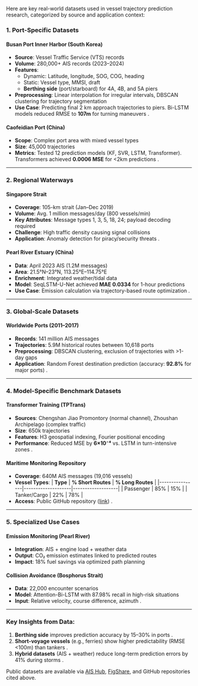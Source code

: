 Here are key real-world datasets used in vessel trajectory prediction research, categorized by source and application context:

### 1. **Port-Specific Datasets**
#### **Busan Port Inner Harbor (South Korea)** 
- **Source**: Vessel Traffic Service (VTS) records
- **Volume**: 280,000+ AIS records (2023–2024)
- **Features**:
  - Dynamic: Latitude, longitude, SOG, COG, heading
  - Static: Vessel type, MMSI, draft
  - **Berthing side** (port/starboard) for 4A, 4B, and 5A piers
- **Preprocessing**: Linear interpolation for irregular intervals, DBSCAN clustering for trajectory segmentation
- **Use Case**: Predicting final 2 km approach trajectories to piers. Bi-LSTM models reduced RMSE to **107m** for turning maneuvers .

#### **Caofeidian Port (China)**
- **Scope**: Complex port area with mixed vessel types
- **Size**: 45,000 trajectories
- **Metrics**: Tested 12 prediction models (KF, SVR, LSTM, Transformer). Transformers achieved **0.0006 MSE** for <2km predictions .

---

### 2. **Regional Waterways**
#### **Singapore Strait** 
- **Coverage**: 105-km strait (Jan–Dec 2019)
- **Volume**: Avg. 1 million messages/day (800 vessels/min)
- **Key Attributes**: Message types 1, 3, 5, 18, 24; payload decoding required
- **Challenge**: High traffic density causing signal collisions
- **Application**: Anomaly detection for piracy/security threats .

#### **Pearl River Estuary (China)**
- **Data**: April 2023 AIS (1.2M messages)
- **Area**: 21.5°N–23°N, 113.25°E–114.75°E
- **Enrichment**: Integrated weather/tidal data
- **Model**: SeqLSTM-U-Net achieved **MAE 0.0334** for 1-hour predictions
- **Use Case**: Emission calculation via trajectory-based route optimization .

---

### 3. **Global-Scale Datasets**
#### **Worldwide Ports (2011–2017)** 
- **Records**: 141 million AIS messages
- **Trajectories**: 5.9M historical routes between 10,618 ports
- **Preprocessing**: DBSCAN clustering, exclusion of trajectories with >1-day gaps
- **Application**: Random Forest destination prediction (accuracy: **92.8%** for major ports) .

---

### 4. **Model-Specific Benchmark Datasets**
#### **Transformer Training (TPTrans)** 
- **Sources**: Chengshan Jiao Promontory (normal channel), Zhoushan Archipelago (complex traffic)
- **Size**: 650k trajectories
- **Features**: H3 geospatial indexing, Fourier positional encoding
- **Performance**: Reduced MSE by **6×10⁻⁴** vs. LSTM in turn-intensive zones .

#### **Maritime Monitoring Repository**
- **Coverage**: 640M AIS messages (19,016 vessels)
- **Vessel Types**: 
  | **Type**       | **% Short Routes** | **% Long Routes** |
  |----------------|--------------------|-------------------|
  | Passenger      | 85%                | 15%               |
  | Tanker/Cargo   | 22%                | 78%               |
- **Access**: Public GitHub repository ([link](https://github.com/eyesofworld/Maritime-Monitoring)) .

---

### 5. **Specialized Use Cases**
#### **Emission Monitoring (Pearl River)** 
- **Integration**: AIS + engine load + weather data
- **Output**: CO₂ emission estimates linked to predicted routes
- **Impact**: 18% fuel savings via optimized path planning

#### **Collision Avoidance (Bosphorus Strait)**
- **Data**: 22,000 encounter scenarios
- **Model**: Attention-Bi-LSTM with 87.98% recall in high-risk situations
- **Input**: Relative velocity, course difference, azimuth .

---

### Key Insights from Data:
1. **Berthing side** improves prediction accuracy by 15–30% in ports .
2. **Short-voyage vessels** (e.g., ferries) show higher predictability (RMSE <100m) than tankers .
3. **Hybrid datasets** (AIS + weather) reduce long-term prediction errors by 41% during storms .

Public datasets are available via [AIS Hub](http://www.aishub.net/coverage), [FigShare](https://figshare.com/s/67988589931f8c1a6204), and GitHub repositories cited above.